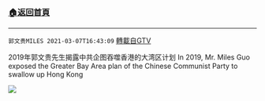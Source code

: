 ﻿###  [:house:返回首頁](https://github.com/ourhimalayas/txt)
---

`郭文贵MILES 2021-03-07T16:43:09` [轉載自GTV](https://gtv.org/web/#/UserInfo/5e596957357cc612d35a8044)

2019年郭文贵先生揭露中共企图吞噬香港的大湾区计划
In 2019, Mr. Miles Guo exposed the Greater Bay Area plan of the Chinese Communist Party to swallow up Hong Kong

[![](https://filegroup.gtv.org/cdn-cgi/image/width=600/https://filegroup.gtv.org/group6/web/20210307/16/43/0/b0387c7e2a53cbc7bc2dedd905e0da88.jpg)](https://filegroup.gtv.org/group6/web/20210307/16/43/0/acf26f8bb73f974e24c8c7995d6490cc.mp4)